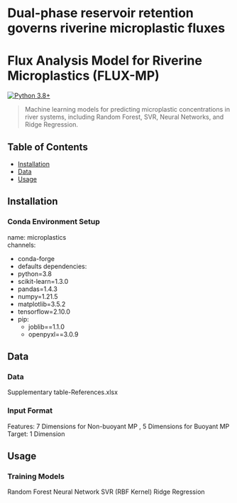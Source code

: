 # Dual-phase reservoir retention governs riverine microplastic fluxes
# Flux Analysis Model for Riverine Microplastics (FLUX-MP)
[![Python 3.8+](https://img.shields.io/badge/python-3.8%2B-blue)](https://www.python.org/)

> Machine learning models for predicting microplastic concentrations in river systems, including Random Forest, SVR, Neural Networks, and Ridge Regression.

## Table of Contents
- [Installation](#installation)
- [Data](#data-preparation)
- [Usage](#usage)

## Installation
### Conda Environment Setup
name: microplastics  
channels:
  - conda-forge      
  - defaults
dependencies:
  - python=3.8       
  - scikit-learn=1.3.0
  - pandas=1.4.3
  - numpy=1.21.5
  - matplotlib=3.5.2
  - tensorflow=2.10.0
  - pip:             
    - joblib==1.1.0
    - openpyxl==3.0.9
## Data
### Data
Supplementary table-References.xlsx

### Input Format
Features: 7 Dimensions for Non-buoyant MP , 5 Dimensions for Buoyant MP
Target: 1 Dimension

## Usage
### Training Models
Random Forest
Neural Network
SVR (RBF Kernel)
Ridge Regression
